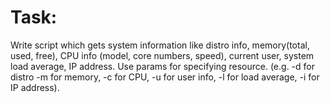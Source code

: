 # Task:
Write script which gets system information like distro info, memory(total, used, free), CPU info (model, core numbers, speed), current user, system load average, IP address. Use params for specifying resource. (e.g. -d for distro -m for memory, -c for CPU, -u for user info, -l for load average, -i for IP address).